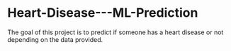 # Heart-Disease---ML-Prediction
The goal of this project is to predict if someone has a heart disease or not depending on the data provided.
